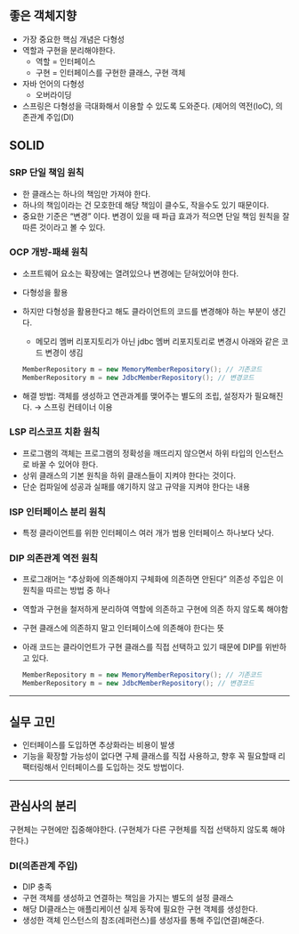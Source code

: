 ## 좋은 객체지향

- 가장 중요한 핵심 개념은 다형성
- 역할과 구현을 분리해야한다.
    - 역할 = 인터페이스
    - 구현 = 인터페이스를 구현한 클래스, 구현 객체
- 자바 언어의 다형성
    - 오버라이딩
- 스프링은 다형성을 극대화해서 이용할 수 있도록 도와준다. (제어의 역전(IoC), 의존관계 주입(DI)

## SOLID

### SRP 단일 책임 원칙

- 한 클래스는 하나의 책임만 가져야 한다.
- 하나의 책임이라는 건 모호한데 해당 책임이 클수도, 작을수도 있기 때문이다.
- 중요한 기준은 “변경” 이다. 변경이 있을 때 파급 효과가 적으면 단일 책임 원칙을 잘 따른 것이라고 볼 수 있다.

### OCP 개방-패쇄 원칙

- 소프트웨어 요소는 확장에는 열려있으나 변경에는 닫혀있어야 한다.
- 다형성을 활용
- 하지만 다형성을 활용한다고 해도 클라이언트의 코드를 변경해야 하는 부분이 생긴다.
    - 메모리 멤버 리포지토리가 아닌 jdbc 멤버 리포지토리로 변경시 아래와 같은 코드 변경이 생김
    
    ```java
    MemberRepository m = new MemoryMemberRepository(); // 기존코드 
    MemberRepository m = new JdbcMemberRepository(); // 변경코드
    ```
    
- 해결 방법: 객체를 생성하고 연관과계를 맺어주는 별도의 조립, 설정자가 필요해진다. → 스프링 컨테이너 이용

### LSP 리스코프 치환 원칙

- 프로그램의 객체는 프로그램의 정확성을 깨뜨리지 않으면서 하위 타입의 인스턴스로 바꿀 수 있어야 한다.
- 상위 클래스의 기본 원칙을 하위 클래스들이 지켜야 한다는 것이다.
- 단순 컴파일에 성공과 실패를 얘기하지 않고 규약을 지켜야 한다는 내용

### ISP 인터페이스 분리 원칙

- 특정 클라이언트를 위한 인터페이스 여러 개가 범용 인터페이스 하나보다 낫다.

### DIP 의존관계 역전 원칙

- 프로그래머는 “추상화에 의존해야지 구체화에 의존하면 안된다” 의존성 주입은 이 원칙을 따르는 방법 중 하나
- 역할과 구현을 철저하게 분리하여 역할에 의존하고 구현에 의존 하지 않도록 해야함
- 구현 클래스에 의존하지 말고 인터페이스에 의존해야 한다는 뜻
- 아래 코드는 클라이언트가 구현 클래스를 직접 선택하고 있기 때문에 DIP를 위반하고 있다.
    
    ```java
    MemberRepository m = new MemoryMemberRepository(); // 기존코드 
    MemberRepository m = new JdbcMemberRepository(); // 변경코드
    ```
    

---

## 실무 고민

- 인터페이스를 도입하면 추상화라는 비용이 발생
- 기능을 확장할 가능성이 없다면 구체 클래스를 직접 사용하고, 향후 꼭 필요할때 리팩터링해서 인터페이스를 도입하는 것도 방법이다.

---

## 관심사의 분리

구현체는 구현에만 집중해야한다. (구현체가 다른 구현체를 직접 선택하지 않도록 해야한다.)

### DI(의존관계 주입)

- DIP 충족
- 구현 객체를 생성하고 연결하는 책임을 가지는 별도의 설정 클래스
- 해당 DI클래스는 애플리케이션 실제 동작에 필요한 구현 객체를 생성한다.
- 생성한 객체 인스턴스의 참조(레퍼런스)를 생성자를 통해 주입(연결)해준다.
